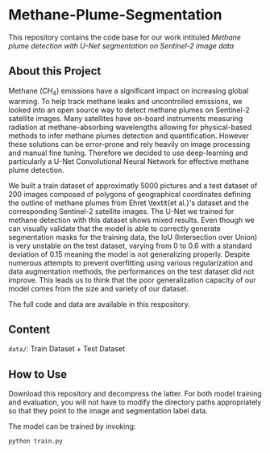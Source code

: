 # Methane-Plume-Segmentation

This repository contains the code base for our work intituled *Methane plume detection with U-Net segmentation on Sentinel-2 image data*

 
## About this Project

Methane ($CH_4$) emissions have a significant impact on increasing global warming. To help track methane leaks and uncontrolled emissions, we looked into an open source way to detect methane plumes on Sentinel-2 satellite images.
Many satellites have on-board instruments measuring radiation at methane-absorbing wavelengths allowing for physical-based methods to infer methane plumes detection and quantification. However these solutions can be error-prone and rely heavily on image processing and manual fine tuning. Therefore we decided to use deep-learning and particularly a U-Net Convolutional Neural Network for effective methane plume detection.

We built a train dataset of approximatly 5000 pictures and a test dataset of 200 images composed of polygons of geographical coordinates defining the outline of methane plumes from Ehret \textit{et al.}'s dataset and the corresponding Sentinel-2 satellite images. The U-Net we trained for methane detection with this dataset shows mixed results. Even though we can visually validate that the model is able to correctly generate segmentation masks for the training data, the IoU (Intersection over Union) is very unstable on the test dataset, varying from 0 to 0.6 with a standard deviation of 0.15 meaning the model is not generalizing properly. 
Despite numerous attempts to prevent overfitting using various regularization and data augmentation methods, the performances on the test dataset did not improve. This leads us to think that the poor generalization capacity of our model comes from the size and variety of our dataset.

The full code and data are available in this respository.

## Content

`data/`: Train Dataset + Test Dataset

 
## How to Use

Download this repository and decompress the latter. For
both model training and evaluation, you will not have to modify the directory
paths appropriately so that they point to the image and segmentation label
data.

The model can be trained by invoking:

    python train.py
